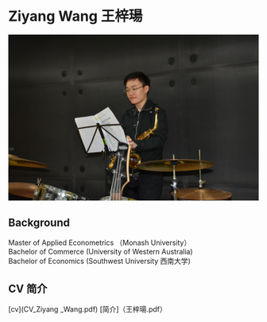 # Ziyang Wang 王梓瑒  
![Image](C210A6DA-4FD6-421B-9569-CC6C5FC11597.jpeg)
## Background
Master of Applied Econometrics （Monash University）  
Bachelor of Commerce (University of Western Australia)  
Bachelor of Economics (Southwest University 西南大学)  
## CV 简介  
[cv](CV_Ziyang _Wang.pdf)
[简介]（王梓瑒.pdf）
